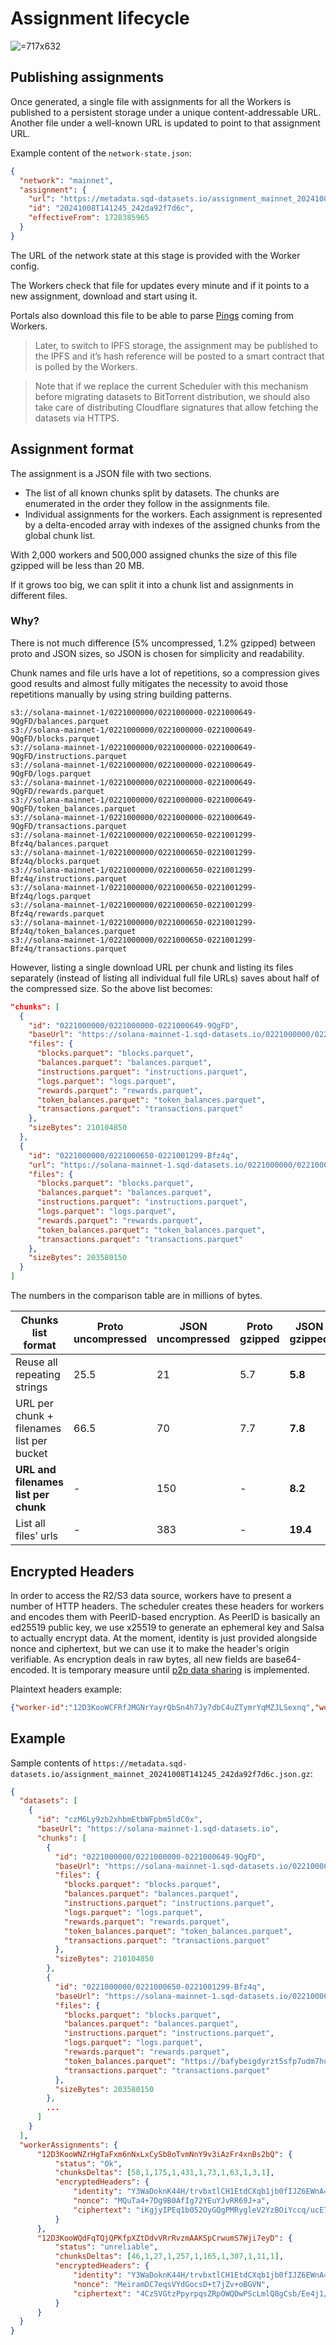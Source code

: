 # Assignment lifecycle

 ![](attachments/bcafd32c-7b4f-4e53-8b9d-7ff5b46ab980.png " =717x632")

## Publishing assignments

Once generated, a single file with assignments for all the Workers is published to a persistent storage under a unique content-addressable URL.
Another file under a well-known URL is updated to point to that assignment URL.

Example content of the `network-state.json`:
```json
{
  "network": "mainnet",
  "assignment": {
    "url": "https://metadata.sqd-datasets.io/assignment_mainnet_20241008T141245_242da92f7d6c.json.gz",
    "id": "20241008T141245_242da92f7d6c",
    "effectiveFrom": 1728385965
  }
}
```

The URL of the network state at this stage is provided with the Worker config.

The Workers check that file for updates every minute and if it points to a new assignment, download and start using it.

Portals also download this file to be able to parse [Pings](04_network_communication.md#pings) coming from Workers.

> Later, to switch to IPFS storage, the assignment may be published to the IPFS and it’s hash reference will be posted to a smart contract that is polled by the Workers.

> Note that if we replace the current Scheduler with this mechanism before migrating datasets to BitTorrent distribution, we should also take care of distributing Cloudflare signatures that allow fetching the datasets via HTTPS.

## Assignment format

The assignment is a JSON file with two sections.

* The list of all known chunks split by datasets. The chunks are enumerated in the order they follow in the assignments file.
* Individual assignments for the workers. Each assignment is represented by a delta-encoded array with indexes of the assigned chunks from the global chunk list.

With 2,000 workers and 500,000 assigned chunks the size of this file gzipped will be less than 20 MB.

If it grows too big, we can split it into a chunk list and assignments in different files.

### Why?

There is not much difference (5% uncompressed, 1.2% gzipped) between proto and JSON sizes, so JSON is chosen for simplicity and readability.

Chunk names and file urls have a lot of repetitions, so a compression gives good results and almost fully mitigates the necessity to avoid those repetitions manually by using string building patterns.

```none
s3://solana-mainnet-1/0221000000/0221000000-0221000649-9QgFD/balances.parquet
s3://solana-mainnet-1/0221000000/0221000000-0221000649-9QgFD/blocks.parquet
s3://solana-mainnet-1/0221000000/0221000000-0221000649-9QgFD/instructions.parquet
s3://solana-mainnet-1/0221000000/0221000000-0221000649-9QgFD/logs.parquet
s3://solana-mainnet-1/0221000000/0221000000-0221000649-9QgFD/rewards.parquet
s3://solana-mainnet-1/0221000000/0221000000-0221000649-9QgFD/token_balances.parquet
s3://solana-mainnet-1/0221000000/0221000000-0221000649-9QgFD/transactions.parquet
s3://solana-mainnet-1/0221000000/0221000650-0221001299-Bfz4q/balances.parquet
s3://solana-mainnet-1/0221000000/0221000650-0221001299-Bfz4q/blocks.parquet
s3://solana-mainnet-1/0221000000/0221000650-0221001299-Bfz4q/instructions.parquet
s3://solana-mainnet-1/0221000000/0221000650-0221001299-Bfz4q/logs.parquet
s3://solana-mainnet-1/0221000000/0221000650-0221001299-Bfz4q/rewards.parquet
s3://solana-mainnet-1/0221000000/0221000650-0221001299-Bfz4q/token_balances.parquet
s3://solana-mainnet-1/0221000000/0221000650-0221001299-Bfz4q/transactions.parquet
```

However, listing a single download URL per chunk and listing its files separately (instead of listing all individual full file URLs) saves about half of the compressed size. So the above list becomes:

```json
"chunks": [
  {
    "id": "0221000000/0221000000-0221000649-9QgFD",
    "baseUrl": "https://solana-mainnet-1.sqd-datasets.io/0221000000/0221000000-0221000649-9QgFD",
    "files": {
      "blocks.parquet": "blocks.parquet",
      "balances.parquet": "balances.parquet",
      "instructions.parquet": "instructions.parquet",
      "logs.parquet": "logs.parquet",
      "rewards.parquet": "rewards.parquet",
      "token_balances.parquet": "token_balances.parquet",
      "transactions.parquet": "transactions.parquet"
    },
    "sizeBytes": 210104850
  },
  {
    "id": "0221000000/0221000650-0221001299-Bfz4q",
    "url": "https://solana-mainnet-1.sqd-datasets.io/0221000000/0221000650-0221001299-Bfz4q",
    "files": {
      "blocks.parquet": "blocks.parquet",
      "balances.parquet": "balances.parquet",
      "instructions.parquet": "instructions.parquet",
      "logs.parquet": "logs.parquet",
      "rewards.parquet": "rewards.parquet",
      "token_balances.parquet": "token_balances.parquet",
      "transactions.parquet": "transactions.parquet"
    },
    "sizeBytes": 203580150
  }
]

```

The numbers in the comparison table are in millions of bytes.

| Chunks list format | Proto uncompressed | JSON uncompressed | Proto gzipped | JSON gzipped |
|----|----|----|----|----|
| Reuse all repeating strings | 25.5 | 21 | 5.7 | **5.8** |
| URL per chunk + filenames list per bucket | 66.5 | 70 | 7.7 | **7.8** |
| **URL and filenames list per chunk** | - | 150 | - | **8.2** |
| List all files’ urls | - | 383 | - | **19.4** |

## Encrypted Headers

In order to access the R2/S3 data source, workers have to present a number of HTTP headers. The scheduler creates these headers for workers and encodes them with PeerID-based encryption. As PeerID is basically an ed25519 public key, we use x25519 to generate an ephemeral key and Salsa to actually encrypt data. At the moment, identity is just provided alongside nonce and ciphertext, but we can use it to make the header's origin verifiable. As encryption deals in raw bytes, all new fields are base64-encoded. It is temporary measure until [p2p data sharing](03_data_delivery.md) is implemented.

Plaintext headers example:
```json
{"worker-id":"12D3KooWCFRfJMGNrYayrQbSn4h7Jy7dbC4uZTymrYqMZJLSexnq","worker-signature":"1730217695-G0vARZOxA1qQH3DmKnbhSm1dK8nAN9usmO1g83MbMdk%3D"}
```

## Example

Sample contents of `https://metadata.sqd-datasets.io/assignment_mainnet_20241008T141245_242da92f7d6c.json.gz`:

```json
{
  "datasets": [
    {
      "id": "czM6Ly9zb2xhbmEtbWFpbm5ldC0x",
      "baseUrl": "https://solana-mainnet-1.sqd-datasets.io",
      "chunks": [
        {
          "id": "0221000000/0221000000-0221000649-9QgFD",
          "baseUrl": "https://solana-mainnet-1.sqd-datasets.io/0221000000/0221000000-0221000649-9QgFD",
          "files": {
            "blocks.parquet": "blocks.parquet",
            "balances.parquet": "balances.parquet",
            "instructions.parquet": "instructions.parquet",
            "logs.parquet": "logs.parquet",
            "rewards.parquet": "rewards.parquet",
            "token_balances.parquet": "token_balances.parquet",
            "transactions.parquet": "transactions.parquet"
          },
          "sizeBytes": 210104850
        },
        {
          "id": "0221000000/0221000650-0221001299-Bfz4q",
          "baseUrl": "https://solana-mainnet-1.sqd-datasets.io/0221000000/0221000650-0221001299-Bfz4q",
          "files": {
            "blocks.parquet": "blocks.parquet",
            "balances.parquet": "balances.parquet",
            "instructions.parquet": "instructions.parquet",
            "logs.parquet": "logs.parquet",
            "rewards.parquet": "rewards.parquet",
            "token_balances.parquet": "https://bafybeigdyrzt5sfp7udm7hu76uh7y26nf3efuylqabf3oclgtqy55fbzdi.ipfs.dweb.link",
            "transactions.parquet": "transactions.parquet"
          },
          "sizeBytes": 203580150
        },
        ...
      ]
    }
  ],
  "workerAssignments": {
      "12D3KooWNZrHgTaFxm6nNxLxCySb8oTvmNnY9v3iAzFr4xnBs2bQ": {
          "status": "Ok",
          "chunksDeltas": [58,1,175,1,431,1,73,1,63,1,3,1],
          "encryptedHeaders": {
              "identity": "Y3WaDoknK44H/trvbxtlCH1EtdCXqb1jb0fIJZ6EWnA=",
              "nonce": "MQuTa4+7Dg9B0AfIg72YEuYJvRR69J+a",
              "ciphertext": "iKgjyIPEq1b052OyGQgPMRygleV2YzBOiYccq/ucE7eDTKNrmG7EtjYNqWz5AZuQ99F3tVpKOq/2Nf/dU2Yc7KobxnS9eD3fvxe5y0Ozt2UWyqXj5qHxfFlmKgRwA1hl7Zv9aqpkoUG7AjepIZP87bx04CQwvnYcaIhRI8wBR04qj6r736vy2URdTHH/b8FKB4314QmOZvr4VzixDCjg2Nusau02kKw="
          }
      },
      "12D3KooWQdFqTQjQPKfpXZtDdvVRrRvzmAAKSpCrwumS7Wji7eyD": {
          "status": "unreliable",
          "chunksDeltas": [46,1,27,1,257,1,165,1,307,1,11,1],
          "encryptedHeaders": {
              "identity": "Y3WaDoknK44H/trvbxtlCH1EtdCXqb1jb0fIJZ6EWnA=",
              "nonce": "MeiramDC7eqsVYdGocsD+t7jZv+oBGVN",
              "ciphertext": "4CzSVGtzPpyrpqsZRpOWQDwPScLmlQ8gCsb/Ee4j1/PGDb2KWRy8IBzG9rLlC0CL6bZYvr7DoSWoAF822w6xA1PNUJMATJk/rRf3p5mZydzCArlwMCOm4zYo0GHs1aFhXJ4eXl2eIeN92khkLzAEhDEh8mDuz/dEhi/ZH7REqUpR66FE89YS9pLWjuIw/wmMhgv+4r9ozOzMpRojla/CkKIrMxprbaVp/5D3"
          }
      }
  }
}
```
